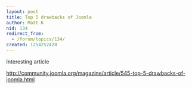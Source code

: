 ```yaml
---
layout: post
title: Top 5 drawbacks of Joomla
author: Matt K
nid: 134
redirect_from:
  - /forum/topics/134/
created: 1254252428
---
```

<p>Interesting article</p>
<p><a href="http://community.joomla.org/magazine/article/545-top-5-drawbacks-of-joomla.html">http://community.joomla.org/magazine/article/545-top-5-drawbacks-of-joomla.html</a></p>
